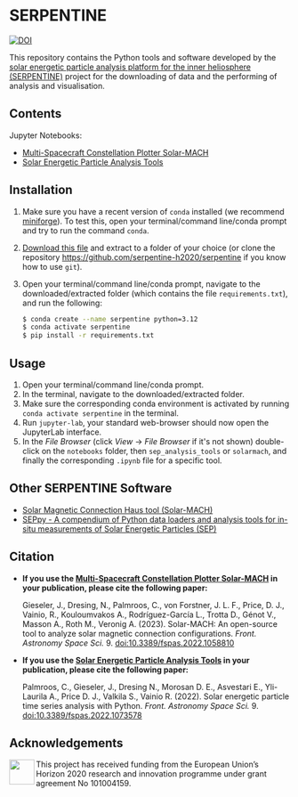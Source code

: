# SERPENTINE
[![DOI](https://zenodo.org/badge/498388422.svg)](https://zenodo.org/badge/latestdoi/498388422)


This repository contains the Python tools and software developed by the [solar energetic particle analysis platform for the inner heliosphere (SERPENTINE)](https://serpentine-h2020.eu/) project for the downloading of data and the performing of analysis and visualisation.

## Contents

Jupyter Notebooks:
- [Multi-Spacecraft Constellation Plotter Solar-MACH](https://github.com/serpentine-h2020/serpentine/tree/main/notebooks/solarmach)
- [Solar Energetic Particle Analysis Tools](https://github.com/serpentine-h2020/serpentine/tree/main/notebooks/sep_analysis_tools)

## Installation

1. Make sure you have a recent version of `conda` installed (we recommend [miniforge](https://github.com/conda-forge/miniforge)). To test this, open your terminal/command line/conda prompt and try to run the command `conda`.
2. [Download this file](https://github.com/serpentine-h2020/serpentine/archive/refs/heads/main.zip) and extract to a folder of your choice (or clone the repository https://github.com/serpentine-h2020/serpentine if you know how to use `git`).
3. Open your terminal/command line/conda prompt, navigate to the downloaded/extracted folder (which contains the file `requirements.txt`), and run the following:

    ``` bash
    $ conda create --name serpentine python=3.12
    $ conda activate serpentine
    $ pip install -r requirements.txt
    ```

## Usage

1. Open your terminal/command line/conda prompt.
2. In the terminal, navigate to the downloaded/extracted folder.
3. Make sure the corresponding conda environment is activated by running `conda activate serpentine` in the terminal.
4. Run `jupyter-lab`, your standard web-browser should now open the JupyterLab interface.
5. In the *File Browser* (click *View* -> *File Browser* if it's not shown) double-click on the `notebooks` folder, then `sep_analysis_tools` or `solarmach`, and finally the corresponding `.ipynb` file for a specific tool.

## Other SERPENTINE Software

- [Solar Magnetic Connection Haus tool (Solar-MACH)](https://github.com/jgieseler/solarmach)
- [SEPpy - A compendium of Python data loaders and analysis tools for in-situ measurements of Solar Energetic Particles (SEP) ](https://github.com/serpentine-h2020/seppy)

## Citation

- **If you use the [Multi-Spacecraft Constellation Plotter Solar-MACH](https://github.com/serpentine-h2020/serpentine/tree/main/notebooks/solarmach) in your publication, please cite the following paper:**
 
  Gieseler, J., Dresing, N., Palmroos, C., von Forstner, J. L. F., Price, D. J., Vainio, R., Kouloumvakos A., Rodríguez-García L., Trotta D., Génot V., Masson A., Roth M., Veronig A. (2023).
Solar-MACH: An open-source tool to analyze solar magnetic connection configurations. *Front. Astronomy Space Sci.* 9. [doi:10.3389/fspas.2022.1058810](https://doi.org/10.3389/fspas.2022.1058810)
- **If you use the [Solar Energetic Particle Analysis Tools](https://github.com/serpentine-h2020/serpentine/tree/main/notebooks/sep_analysis_tools) in your publication, please cite the following paper:**

  Palmroos, C., Gieseler, J., Dresing N., Morosan D. E., Asvestari E., Yli-Laurila A., Price D. J., Valkila S., Vainio R. (2022). Solar energetic particle time series analysis with Python. *Front. Astronomy Space Sci.* 9. [doi:10.3389/fspas.2022.1073578](https://doi.org/10.3389/fspas.2022.1073578)

## Acknowledgements
<img align="left" height="45px" src="eu_logo.png"> 
This project has received funding from the European Union’s Horizon 2020 research and innovation programme under grant agreement No 101004159.
